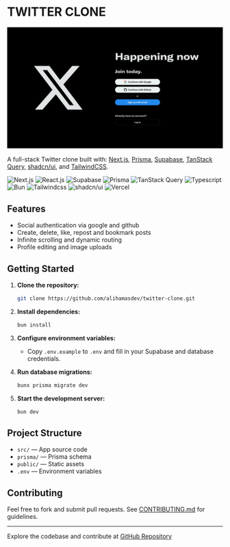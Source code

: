 # TWITTER CLONE

[![Twitter Clone](./src/app/twitter-image.jpeg)](https://twitter-alihamas.vercel.app)

A full-stack Twitter clone built with: [Next.js](https://nextjs.org/), [Prisma](https://www.prisma.io/), [Supabase](https://supabase.com/), [TanStack Query](https://tanstack.com/query/latest), [shadcn/ui](https://ui.shadcn.com/), and [TailwindCSS](https://tailwindcss.com/).

![Next.js](https://img.shields.io/badge/Next-black?style=for-the-badge&logo=next.js&logoColor=white)
![React.js](https://img.shields.io/badge/react-%2320232a.svg?style=for-the-badge&logo=react&logoColor=%2361DAFB)
![Supabase](https://img.shields.io/badge/Supabase-3ECF8E?style=for-the-badge&logo=supabase&logoColor=white)
![Prisma](https://img.shields.io/badge/Prisma-3982CE?style=for-the-badge&logo=Prisma&logoColor=white)
![TanStack Query](https://img.shields.io/badge/-React%20Query-FF4154?style=for-the-badge&logo=react%20query&logoColor=white)
![Typescript](https://img.shields.io/badge/typescript-%23007ACC.svg?style=for-the-badge&logo=typescript&logoColor=white)
![Bun](https://img.shields.io/badge/Bun-%23000000.svg?style=for-the-badge&logo=bun&logoColor=white)
![Tailwindcss](https://img.shields.io/badge/tailwindcss-%2338B2AC.svg?style=for-the-badge&logo=tailwind-css&logoColor=white)
![shadcn/ui](https://img.shields.io/badge/shadcn%20ui-161618.svg?style=for-the-badge&logo=radix-ui&logoColor=white)
![Vercel](https://img.shields.io/badge/vercel-%23000000.svg?style=for-the-badge&logo=vercel&logoColor=white)

## Features

- Social authentication via google and github
- Create, delete, like, repost and bookmark posts
- Infinite scrolling and dynamic routing
- Profile editing and image uploads

## Getting Started

1. **Clone the repository:**

   ```sh
   git clone https://github.com/alihamasdev/twitter-clone.git
   ```

2. **Install dependencies:**

   ```sh
   bun install
   ```

3. **Configure environment variables:**
   - Copy `.env.example` to `.env` and fill in your Supabase and database credentials.

4. **Run database migrations:**

   ```sh
   bunx prisma migrate dev
   ```

5. **Start the development server:**
   ```sh
   bun dev
   ```

## Project Structure

- `src/` — App source code
- `prisma/` — Prisma schema
- `public/` — Static assets
- `.env` — Environment variables

## Contributing

Feel free to fork and submit pull requests. See [CONTRIBUTING.md](CONTRIBUTING.md) for guidelines.

---

Explore the codebase and contribute at [GitHub Repository](https://github.com/alihamasdev/twitter-clone)

